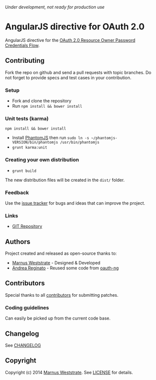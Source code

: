 *Under development, not ready for production use*

# AngularJS directive for OAuth 2.0

AngularJS directive for the [OAuth 2.0 Resource Owner Password Credentials Flow](http://tools.ietf.org/html/rfc6749#section-1.3.3).

## Contributing

Fork the repo on github and send a pull requests with topic branches.
Do not forget to provide specs and test cases in your contribution.

### Setup

* Fork and clone the repository
* Run `npm install && bower install`

### Unit tests (karma)

`npm install && bower install`

* Install [PhantomJS](http://phantomjs.org/download.html) then run `sudo ln -s ~/phantomjs-VERSION/bin/phantomjs /usr/bin/phantomjs`
* `grunt karma:unit`

### Creating your own distribution

* `grunt build`

The new distribution files will be created in the `dist/` folder.

### Feedback

Use the [issue tracker](http://github.com/marnusw/mw-oauth/issues) for bugs and ideas that can improve the project.

### Links

* [GIT Repository](http://github.com/marnusw/mw-oauth)

## Authors

Project created and released as open-source thanks to:

* [Marnus Weststrate](https://github.com/marnusw) - Designed & Developed
* [Andrea Reginato](http://twitter.com/andreareginato) - Reused some code 
  from [oauth-ng](https://github.com/andreareginato/oauth-ng)

## Contributors

Special thanks to all [contributors](https://github.com/marnusw/mw-oauth/contributors)
for submitting patches.

### Coding guidelines

Can easily be picked up from the current code base.

## Changelog

See [CHANGELOG](https://github.com/marnusw/mw-oauth/blob/master/CHANGELOG.md)

## Copyright

Copyright (c) 2014 [Marnus Weststrate](https://github.com/marnusw).
See [LICENSE](https://github.com/marnusw/mw-oauth/blob/master/LICENSE.md) for details.
